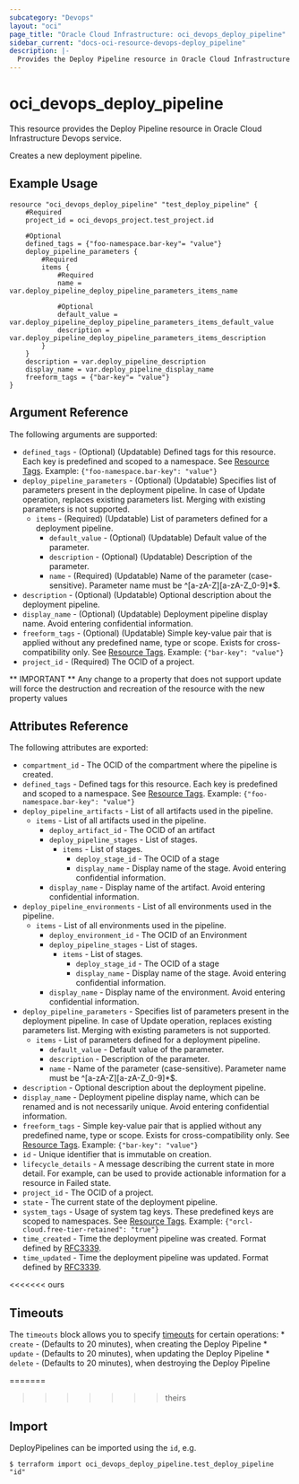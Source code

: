 ```yaml
---
subcategory: "Devops"
layout: "oci"
page_title: "Oracle Cloud Infrastructure: oci_devops_deploy_pipeline"
sidebar_current: "docs-oci-resource-devops-deploy_pipeline"
description: |-
  Provides the Deploy Pipeline resource in Oracle Cloud Infrastructure Devops service
---
```


# oci_devops_deploy_pipeline
This resource provides the Deploy Pipeline resource in Oracle Cloud Infrastructure Devops service.

Creates a new deployment pipeline.

## Example Usage

```hcl
resource "oci_devops_deploy_pipeline" "test_deploy_pipeline" {
	#Required
	project_id = oci_devops_project.test_project.id

	#Optional
	defined_tags = {"foo-namespace.bar-key"= "value"}
	deploy_pipeline_parameters {
		#Required
		items {
			#Required
			name = var.deploy_pipeline_deploy_pipeline_parameters_items_name

			#Optional
			default_value = var.deploy_pipeline_deploy_pipeline_parameters_items_default_value
			description = var.deploy_pipeline_deploy_pipeline_parameters_items_description
		}
	}
	description = var.deploy_pipeline_description
	display_name = var.deploy_pipeline_display_name
	freeform_tags = {"bar-key"= "value"}
}
```

## Argument Reference

The following arguments are supported:

* `defined_tags` - (Optional) (Updatable) Defined tags for this resource. Each key is predefined and scoped to a namespace. See [Resource Tags](https://docs.cloud.oracle.com/iaas/Content/General/Concepts/resourcetags.htm). Example: `{"foo-namespace.bar-key": "value"}`
* `deploy_pipeline_parameters` - (Optional) (Updatable) Specifies list of parameters present in the deployment pipeline. In case of Update operation, replaces existing parameters list. Merging with existing parameters is not supported.
	* `items` - (Required) (Updatable) List of parameters defined for a deployment pipeline.
		* `default_value` - (Optional) (Updatable) Default value of the parameter.
		* `description` - (Optional) (Updatable) Description of the parameter.
		* `name` - (Required) (Updatable) Name of the parameter (case-sensitive). Parameter name must be ^[a-zA-Z][a-zA-Z_0-9]*$.
* `description` - (Optional) (Updatable) Optional description about the deployment pipeline.
* `display_name` - (Optional) (Updatable) Deployment pipeline display name. Avoid entering confidential information.
* `freeform_tags` - (Optional) (Updatable) Simple key-value pair that is applied without any predefined name, type or scope. Exists for cross-compatibility only.  See [Resource Tags](https://docs.cloud.oracle.com/iaas/Content/General/Concepts/resourcetags.htm). Example: `{"bar-key": "value"}`
* `project_id` - (Required) The OCID of a project.


** IMPORTANT **
Any change to a property that does not support update will force the destruction and recreation of the resource with the new property values

## Attributes Reference

The following attributes are exported:

* `compartment_id` - The OCID of the compartment where the pipeline is created.
* `defined_tags` - Defined tags for this resource. Each key is predefined and scoped to a namespace. See [Resource Tags](https://docs.cloud.oracle.com/iaas/Content/General/Concepts/resourcetags.htm). Example: `{"foo-namespace.bar-key": "value"}`
* `deploy_pipeline_artifacts` - List of all artifacts used in the pipeline.
	* `items` - List of all artifacts used in the pipeline.
		* `deploy_artifact_id` - The OCID of an artifact
		* `deploy_pipeline_stages` - List of stages.
			* `items` - List of stages.
				* `deploy_stage_id` - The OCID of a stage
				* `display_name` - Display name of the stage. Avoid entering confidential information.
		* `display_name` - Display name of the artifact. Avoid entering confidential information.
* `deploy_pipeline_environments` - List of all environments used in the pipeline.
	* `items` - List of all environments used in the pipeline.
		* `deploy_environment_id` - The OCID of an Environment
		* `deploy_pipeline_stages` - List of stages.
			* `items` - List of stages.
				* `deploy_stage_id` - The OCID of a stage
				* `display_name` - Display name of the stage. Avoid entering confidential information.
		* `display_name` - Display name of the environment. Avoid entering confidential information.
* `deploy_pipeline_parameters` - Specifies list of parameters present in the deployment pipeline. In case of Update operation, replaces existing parameters list. Merging with existing parameters is not supported.
	* `items` - List of parameters defined for a deployment pipeline.
		* `default_value` - Default value of the parameter.
		* `description` - Description of the parameter.
		* `name` - Name of the parameter (case-sensitive). Parameter name must be ^[a-zA-Z][a-zA-Z_0-9]*$.
* `description` - Optional description about the deployment pipeline.
* `display_name` - Deployment pipeline display name, which can be renamed and is not necessarily unique. Avoid entering confidential information.
* `freeform_tags` - Simple key-value pair that is applied without any predefined name, type or scope. Exists for cross-compatibility only.  See [Resource Tags](https://docs.cloud.oracle.com/iaas/Content/General/Concepts/resourcetags.htm). Example: `{"bar-key": "value"}`
* `id` - Unique identifier that is immutable on creation.
* `lifecycle_details` - A message describing the current state in more detail. For example, can be used to provide actionable information for a resource in Failed state.
* `project_id` - The OCID of a project.
* `state` - The current state of the deployment pipeline.
* `system_tags` - Usage of system tag keys. These predefined keys are scoped to namespaces. See [Resource Tags](https://docs.cloud.oracle.com/iaas/Content/General/Concepts/resourcetags.htm). Example: `{"orcl-cloud.free-tier-retained": "true"}`
* `time_created` - Time the deployment pipeline was created. Format defined by [RFC3339](https://datatracker.ietf.org/doc/html/rfc3339).
* `time_updated` - Time the deployment pipeline was updated. Format defined by [RFC3339](https://datatracker.ietf.org/doc/html/rfc3339).

<<<<<<< ours
## Timeouts

The `timeouts` block allows you to specify [timeouts](https://registry.terraform.io/providers/oracle/oci/latest/docs/guides/changing_timeouts) for certain operations:
	* `create` - (Defaults to 20 minutes), when creating the Deploy Pipeline
	* `update` - (Defaults to 20 minutes), when updating the Deploy Pipeline
	* `delete` - (Defaults to 20 minutes), when destroying the Deploy Pipeline


=======
>>>>>>> theirs
## Import

DeployPipelines can be imported using the `id`, e.g.

```
$ terraform import oci_devops_deploy_pipeline.test_deploy_pipeline "id"
```

